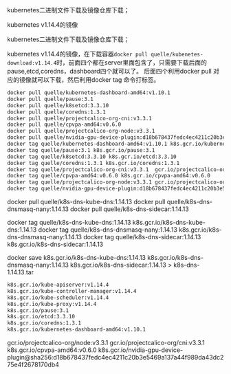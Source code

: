 kubernetes二进制文件下载及镜像仓库下载；

kubernetes v1.14.4的镜像

kubernetes二进制文件下载及镜像仓库下载；

kubernetes v1.14.4的镜像，在下载容器`docker pull quelle/kubenetes-download:v1.14.4`时，前面四个都在server里面包含了，只需要下载后面的pause,etcd,coredns，dashboard四个就可以了。
后面四个利用docker pull 对应的镜像就可以下载，然后利用docker tag 命令打标签。

```bash
docker pull quelle/kubernetes-dashboard-amd64:v1.10.1
docker pull quelle/pause:3.1
docker pull quelle/k8setcd:3.3.10
docker pull quelle/coredns:1.3.1
docker pull quelle/projectcalico-org-cni:v3.3.1
docker pull quelle/cpvpa-amd64:v0.6.0
docker pull quelle/projectcalico-org-node:v3.3.1
docker pull quelle/nvidia-gpu-device-plugin:d18b678437fedc4ec4211c20b3e5469a137a44f989da43dc275e4f2678170db4
docker tag quelle/kubernetes-dashboard-amd64:v1.10.1 k8s.gcr.io/kubernetes-dashboard-amd64:v1.10.1
docker tag quelle/pause:3.1 k8s.gcr.io/pause:3.1
docker tag quelle/k8setcd:3.3.10 k8s.gcr.io/etcd:3.3.10
docker tag quelle/coredns:1.3.1 k8s.gcr.io/coredns:1.3.1
docker tag quelle/projectcalico-org-cni:v3.3.1  gcr.io/projectcalico-org/cni:v3.3.1
docker tag quelle/cpvpa-amd64:v0.6.0 k8s.gcr.io/cpvpa-amd64:v0.6.0
docker tag quelle/projectcalico-org-node:v3.3.1 gcr.io/projectcalico-org/node:v3.3.1
docker tag quelle/nvidia-gpu-device-plugin:d18b678437fedc4ec4211c20b3e5469a137a44f989da43dc275e4f2678170db4 k8s.gcr.io/nvidia-gpu-device-plugin@sha256:d18b678437fedc4ec4211c20b3e5469a137a44f989da43dc275e4f2678170db4
```

docker pull quelle/k8s-dns-kube-dns:1.14.13
docker pull quelle/k8s-dns-dnsmasq-nany:1.14.13
docker pull quelle/k8s-dns-sidecar:1.14.13

docker tag quelle/k8s-dns-kube-dns:1.14.13 k8s.gcr.io/k8s-dns-kube-dns:1.14.13
docker tag quelle/k8s-dns-dnsmasq-nany:1.14.13 k8s.gcr.io/k8s-dns-dnsmasq-nany:1.14.13
docker tag quelle/k8s-dns-sidecar:1.14.13 k8s.gcr.io/k8s-dns-sidecar:1.14.13

docker save k8s.gcr.io/k8s-dns-kube-dns:1.14.13 k8s.gcr.io/k8s-dns-dnsmasq-nany:1.14.13 k8s.gcr.io/k8s-dns-sidecar:1.14.13 > k8s-dns-1.14.13.tar

```bash
k8s.gcr.io/kube-apiserver:v1.14.4
k8s.gcr.io/kube-controller-manager:v1.14.4
k8s.gcr.io/kube-scheduler:v1.14.4
k8s.gcr.io/kube-proxy:v1.14.4
k8s.gcr.io/pause:3.1
k8s.gcr.io/etcd:3.3.10
k8s.gcr.io/coredns:1.3.1
k8s.gcr.io/kubernetes-dashboard-amd64:v1.10.1
```

gcr.io/projectcalico-org/node:v3.3.1
gcr.io/projectcalico-org/cni:v3.3.1
k8s.gcr.io/cpvpa-amd64:v0.6.0
k8s.gcr.io/nvidia-gpu-device-plugin@sha256:d18b678437fedc4ec4211c20b3e5469a137a44f989da43dc275e4f2678170db4
